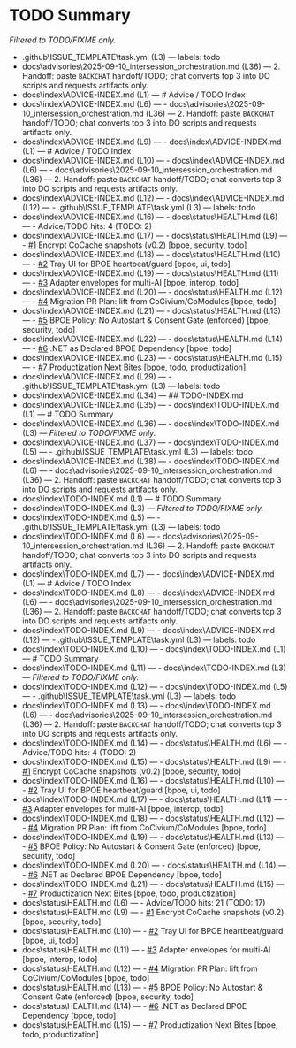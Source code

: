 # TODO Summary

_Filtered to TODO/FIXME only._

- .github\ISSUE_TEMPLATE\task.yml (L3) — labels: todo
- docs\advisories\2025-09-10_intersession_orchestration.md (L36) — 2. Handoff: paste `BACKCHAT` handoff/TODO; chat converts top 3 into DO scripts and requests artifacts only.
- docs\index\ADVICE-INDEX.md (L1) — # Advice / TODO Index
- docs\index\ADVICE-INDEX.md (L6) — - docs\advisories\2025-09-10_intersession_orchestration.md (L36) — 2. Handoff: paste `BACKCHAT` handoff/TODO; chat converts top 3 into DO scripts and requests artifacts only.
- docs\index\ADVICE-INDEX.md (L9) — - docs\index\ADVICE-INDEX.md (L1) — # Advice / TODO Index
- docs\index\ADVICE-INDEX.md (L10) — - docs\index\ADVICE-INDEX.md (L6) — - docs\advisories\2025-09-10_intersession_orchestration.md (L36) — 2. Handoff: paste `BACKCHAT` handoff/TODO; chat converts top 3 into DO scripts and requests artifacts only.
- docs\index\ADVICE-INDEX.md (L12) — - docs\index\ADVICE-INDEX.md (L12) — - .github\ISSUE_TEMPLATE\task.yml (L3) — labels: todo
- docs\index\ADVICE-INDEX.md (L16) — - docs\status\HEALTH.md (L6) — - Advice/TODO hits: 4 (TODO: 2)
- docs\index\ADVICE-INDEX.md (L17) — - docs\status\HEALTH.md (L9) — - [#1](https://github.com/rickballard/CoAgent/issues/1) Encrypt CoCache snapshots (v0.2) [bpoe, security, todo]
- docs\index\ADVICE-INDEX.md (L18) — - docs\status\HEALTH.md (L10) — - [#2](https://github.com/rickballard/CoAgent/issues/2) Tray UI for BPOE heartbeat/guard [bpoe, ui, todo]
- docs\index\ADVICE-INDEX.md (L19) — - docs\status\HEALTH.md (L11) — - [#3](https://github.com/rickballard/CoAgent/issues/3) Adapter envelopes for multi-AI [bpoe, interop, todo]
- docs\index\ADVICE-INDEX.md (L20) — - docs\status\HEALTH.md (L12) — - [#4](https://github.com/rickballard/CoAgent/issues/4) Migration PR Plan: lift from CoCivium/CoModules [bpoe, todo]
- docs\index\ADVICE-INDEX.md (L21) — - docs\status\HEALTH.md (L13) — - [#5](https://github.com/rickballard/CoAgent/issues/5) BPOE Policy: No Autostart & Consent Gate (enforced) [bpoe, security, todo]
- docs\index\ADVICE-INDEX.md (L22) — - docs\status\HEALTH.md (L14) — - [#6](https://github.com/rickballard/CoAgent/issues/6) .NET as Declared BPOE Dependency [bpoe, todo]
- docs\index\ADVICE-INDEX.md (L23) — - docs\status\HEALTH.md (L15) — - [#7](https://github.com/rickballard/CoAgent/issues/7) Productization Next Bites [bpoe, todo, productization]
- docs\index\ADVICE-INDEX.md (L29) — - .github\ISSUE_TEMPLATE\task.yml (L3) — labels: todo
- docs\index\ADVICE-INDEX.md (L34) — ## TODO-INDEX.md
- docs\index\ADVICE-INDEX.md (L35) — - docs\index\TODO-INDEX.md (L1) — # TODO Summary
- docs\index\ADVICE-INDEX.md (L36) — - docs\index\TODO-INDEX.md (L3) — _Filtered to TODO/FIXME only._
- docs\index\ADVICE-INDEX.md (L37) — - docs\index\TODO-INDEX.md (L5) — - .github\ISSUE_TEMPLATE\task.yml (L3) — labels: todo
- docs\index\ADVICE-INDEX.md (L38) — - docs\index\TODO-INDEX.md (L6) — - docs\advisories\2025-09-10_intersession_orchestration.md (L36) — 2. Handoff: paste `BACKCHAT` handoff/TODO; chat converts top 3 into DO scripts and requests artifacts only.
- docs\index\TODO-INDEX.md (L1) — # TODO Summary
- docs\index\TODO-INDEX.md (L3) — _Filtered to TODO/FIXME only._
- docs\index\TODO-INDEX.md (L5) — - .github\ISSUE_TEMPLATE\task.yml (L3) — labels: todo
- docs\index\TODO-INDEX.md (L6) — - docs\advisories\2025-09-10_intersession_orchestration.md (L36) — 2. Handoff: paste `BACKCHAT` handoff/TODO; chat converts top 3 into DO scripts and requests artifacts only.
- docs\index\TODO-INDEX.md (L7) — - docs\index\ADVICE-INDEX.md (L1) — # Advice / TODO Index
- docs\index\TODO-INDEX.md (L8) — - docs\index\ADVICE-INDEX.md (L6) — - docs\advisories\2025-09-10_intersession_orchestration.md (L36) — 2. Handoff: paste `BACKCHAT` handoff/TODO; chat converts top 3 into DO scripts and requests artifacts only.
- docs\index\TODO-INDEX.md (L9) — - docs\index\ADVICE-INDEX.md (L12) — - .github\ISSUE_TEMPLATE\task.yml (L3) — labels: todo
- docs\index\TODO-INDEX.md (L10) — - docs\index\TODO-INDEX.md (L1) — # TODO Summary
- docs\index\TODO-INDEX.md (L11) — - docs\index\TODO-INDEX.md (L3) — _Filtered to TODO/FIXME only._
- docs\index\TODO-INDEX.md (L12) — - docs\index\TODO-INDEX.md (L5) — - .github\ISSUE_TEMPLATE\task.yml (L3) — labels: todo
- docs\index\TODO-INDEX.md (L13) — - docs\index\TODO-INDEX.md (L6) — - docs\advisories\2025-09-10_intersession_orchestration.md (L36) — 2. Handoff: paste `BACKCHAT` handoff/TODO; chat converts top 3 into DO scripts and requests artifacts only.
- docs\index\TODO-INDEX.md (L14) — - docs\status\HEALTH.md (L6) — - Advice/TODO hits: 4 (TODO: 2)
- docs\index\TODO-INDEX.md (L15) — - docs\status\HEALTH.md (L9) — - [#1](https://github.com/rickballard/CoAgent/issues/1) Encrypt CoCache snapshots (v0.2) [bpoe, security, todo]
- docs\index\TODO-INDEX.md (L16) — - docs\status\HEALTH.md (L10) — - [#2](https://github.com/rickballard/CoAgent/issues/2) Tray UI for BPOE heartbeat/guard [bpoe, ui, todo]
- docs\index\TODO-INDEX.md (L17) — - docs\status\HEALTH.md (L11) — - [#3](https://github.com/rickballard/CoAgent/issues/3) Adapter envelopes for multi-AI [bpoe, interop, todo]
- docs\index\TODO-INDEX.md (L18) — - docs\status\HEALTH.md (L12) — - [#4](https://github.com/rickballard/CoAgent/issues/4) Migration PR Plan: lift from CoCivium/CoModules [bpoe, todo]
- docs\index\TODO-INDEX.md (L19) — - docs\status\HEALTH.md (L13) — - [#5](https://github.com/rickballard/CoAgent/issues/5) BPOE Policy: No Autostart & Consent Gate (enforced) [bpoe, security, todo]
- docs\index\TODO-INDEX.md (L20) — - docs\status\HEALTH.md (L14) — - [#6](https://github.com/rickballard/CoAgent/issues/6) .NET as Declared BPOE Dependency [bpoe, todo]
- docs\index\TODO-INDEX.md (L21) — - docs\status\HEALTH.md (L15) — - [#7](https://github.com/rickballard/CoAgent/issues/7) Productization Next Bites [bpoe, todo, productization]
- docs\status\HEALTH.md (L6) — - Advice/TODO hits: 21 (TODO: 17)
- docs\status\HEALTH.md (L9) — - [#1](https://github.com/rickballard/CoAgent/issues/1) Encrypt CoCache snapshots (v0.2) [bpoe, security, todo]
- docs\status\HEALTH.md (L10) — - [#2](https://github.com/rickballard/CoAgent/issues/2) Tray UI for BPOE heartbeat/guard [bpoe, ui, todo]
- docs\status\HEALTH.md (L11) — - [#3](https://github.com/rickballard/CoAgent/issues/3) Adapter envelopes for multi-AI [bpoe, interop, todo]
- docs\status\HEALTH.md (L12) — - [#4](https://github.com/rickballard/CoAgent/issues/4) Migration PR Plan: lift from CoCivium/CoModules [bpoe, todo]
- docs\status\HEALTH.md (L13) — - [#5](https://github.com/rickballard/CoAgent/issues/5) BPOE Policy: No Autostart & Consent Gate (enforced) [bpoe, security, todo]
- docs\status\HEALTH.md (L14) — - [#6](https://github.com/rickballard/CoAgent/issues/6) .NET as Declared BPOE Dependency [bpoe, todo]
- docs\status\HEALTH.md (L15) — - [#7](https://github.com/rickballard/CoAgent/issues/7) Productization Next Bites [bpoe, todo, productization]
